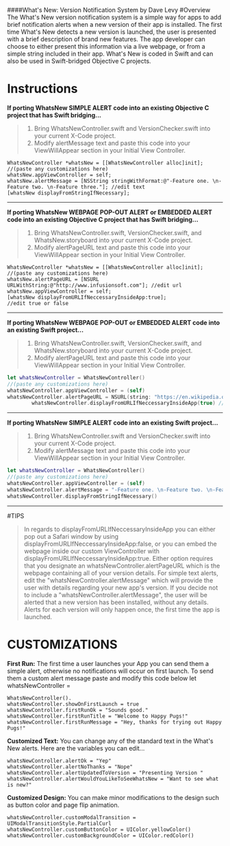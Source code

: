 ####What's New: Version Notification System by Dave Levy
#Overview
The What's New version notification system is a simple way for apps to add brief notification alerts when a new version of their app is installed.  The first time What's New detects a new version is launched, the user is presented with a brief description of brand new features.  The app developer can choose to either present this information via a live webpage,  or from a simple string included in their app.  What's New is coded in Swift and can also be used in Swift-bridged Objective C projects.
   
# Instructions   
**If porting WhatsNew SIMPLE ALERT code into an existing Objective C project that has Swift bridging...**
 >1. Bring WhatsNewController.swift and VersionChecker.swift into your current X-Code project.
 >2. Modify alertMessage text and paste this code into your ViewWillAppear section in your Initial View Controller.
```objc
WhatsNewController *whatsNew = [[WhatsNewController alloc]init];
//(paste any customizations here)
whatsNew.appViewController = self;
whatsNew.alertMessage = [NSString stringWithFormat:@"-Feature one. \n-Feature two. \n-Feature three."]; //edit text
[whatsNew displayFromStringIfNecessary];
```

----------------------------------

**If porting WhatsNew WEBPAGE POP-OUT ALERT  or EMBEDDED ALERT code into an existing Objective C project that has Swift bridging...**
>1. Bring WhatsNewController.swift, VersionChecker.swift, and WhatsNew.storyboard into your current X-Code project.
>2. Modify alertPageURL text and paste this code into your ViewWillAppear section in your Initial View Controller.
```objc
WhatsNewController *whatsNew = [[WhatsNewController alloc]init];
//(paste any customizations here)
whatsNew.alertPageURL = [NSURL URLWithString:@"http://www.infusionsoft.com"]; //edit url
whatsNew.appViewController = self;
[whatsNew displayFromURLIfNeccessaryInsideApp:true];
//edit true or false
```
-------------------------------------

**If porting WhatsNew WEBPAGE POP-OUT or EMBEDDED ALERT code into an existing Swift project...**
>1. Bring WhatsNewController.swift, VersionChecker.swift, and WhatsNew.storyboard into your current X-Code project.
>2. Modify alertPageURL text and paste this code into your ViewWillAppear section in your Initial View Controller.
```swift
let whatsNewController = WhatsNewController()
//(paste any customizations here)
whatsNewController.appViewController = (self)
whatsNewController.alertPageURL = NSURL(string: "https://en.wikipedia.org/wiki/Pug") //edit url
        whatsNewController.displayFromURLIfNeccessaryInsideApp(true) //edit true or false
```
----------------------------------
**If porting WhatsNew SIMPLE ALERT code into an existing Swift project...**
> 1. Bring WhatsNewController.swift and VersionChecker.swift into your current X-Code project.
>2. Modify alertMessage text and paste this code into your ViewWillAppear section in your Initial View Controller.
```swift
let whatsNewController = WhatsNewController()
//(paste any customizations here)
whatsNewController.appViewController = (self)
whatsNewController.alertMessage = "-Feature one. \n-Feature two. \n-Feature three."
whatsNewController.displayFromStringIfNecessary()
```
-----------------------------

#TIPS
 > In regards to displayFromURLIfNeccessaryInsideApp you can either pop
   out a Safari window by using
   displayFromURLIfNeccessaryInsideApp:false,  or you can embed the
   webpage inside our custom ViewController with
   displayFromURLIfNeccessaryInsideApp:true.  Either option requires
   that you designate an whatsNewController.alertPageURL which is the
   webpage containing all of your version details.
 > For simple text alerts, edit the "whatsNewController.alertMessage"
   which will provide the user with details regarding your new app's
   version. If you decide not to include a
   "whatsNewController.alertMessage", the user will be alerted that a
   new version has been installed, without any details.
 > Alerts for each version will only happen once, the first time the app
   is launched.


# CUSTOMIZATIONS

**First Run:**  The first time a user launches your App you can send them a simple alert, otherwise no notifications will occur on first launch.  To send them a custom alert message paste and modify this code below let whatsNewController = 

    WhatsNewController(). 
    whatsNewController.showOnFirstLaunch = true
    whatsNewController.firstRunOk = "Sounds good."
    whatsNewController.firstRunTitle = "Welcome to Happy Pugs!"
    whatsNewController.firstRunMessage = "Hey, thanks for trying out Happy Pugs!"

**Customized Text:**   You can change any of the standard text in the What's New alerts.  Here are the variables you can edit...  

    whatsNewController.alertOk = "Yep"
    whatsNewController.alertNoThanks = "Nope"
    whatsNewController.alertUpdatedToVersion = "Presenting Version "
    whatsNewController.alertWouldYouLikeToSeeWhatsNew = "Want to see what is new?"
    
**Customized Design:**  You can make minor modifications to the design such as button color and page flip animation.  

    whatsNewController.customModalTransition = UIModalTransitionStyle.PartialCurl
    whatsNewController.customButtonColor = UIColor.yellowColor()
    whatsNewController.customBackgroundColor = UIColor.redColor()

